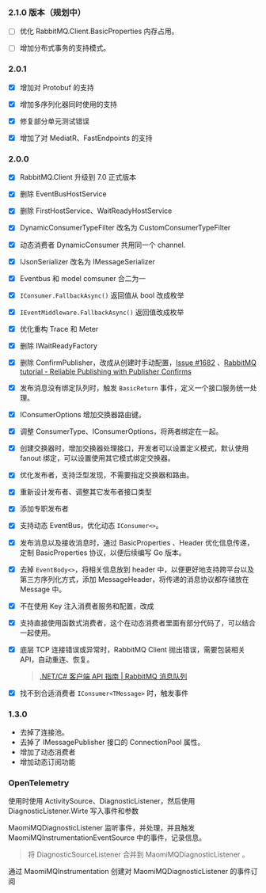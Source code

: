 

### 2.1.0 版本（规划中）

- [ ] 优化 RabbitMQ.Client.BasicProperties 内存占用。
- [ ] 增加分布式事务的支持模式。



### 2.0.1

- [x] 增加对 Protobuf 的支持
- [x] 增加多序列化器同时使用的支持
- [x] 修复部分单元测试错误
- [x] 增加了对 MediatR、FastEndpoints 的支持



### 2.0.0

- [x] RabbitMQ.Client 升级到 7.0 正式版本

- [x] 删除 EventBusHostService

- [x] 删除 FirstHostService、WaitReadyHostService

- [x] DynamicConsumerTypeFilter 改名为 CustomConsumerTypeFilter

- [x] 动态消费者 DynamicConsumer 共用同一个 channel.

- [x] IJsonSerializer 改名为 IMessageSerializer

- [x] Eventbus 和 model comsuner 合二为一

- [x] `IConsumer.FallbackAsync()` 返回值从 bool 改成枚举

- [x] `IEventMiddleware.FallbackAsync()` 返回值改成枚举

- [x] 优化重构 Trace 和 Meter

- [x] 删除 IWaitReadyFactory

- [x] 删除 ConfirmPublisher，改成从创建时手动配置，[Issue #1682](https://github.com/rabbitmq/rabbitmq-dotnet-client/issues/1682) 、[RabbitMQ tutorial - Reliable Publishing with Publisher Confirms](https://www.rabbitmq.com/tutorials/tutorial-seven-dotnet)

- [x] 发布消息没有绑定队列时，触发 `BasicReturn` 事件，定义一个接口服务统一处理。

- [x] IConsumerOptions 增加交换器路由键。

- [x] 调整 ConsumerType、IConsumerOptions，将两者绑定在一起。

- [x] 创建交换器时，增加交换器处理接口，开发者可以设置定义模式，默认使用 fanout 绑定，可以设置使用其它模式绑定交换器。

- [x] 优化发布者，支持泛型发现，不需要指定交换器和路由。

- [x] 重新设计发布者、调整其它发布者接口类型

- [x] 添加专职发布者

- [x] 支持动态 EventBus，优化动态 `IConsumer<>`。

- [x] 发布消息以及接收消息时，通过 BasicProperties 、Header 优化信息传递，定制 BasicProperties 协议，以便后续编写 Go 版本。

- [x] 去掉 `EventBody<>`，将相关信息放到 header 中，以便更好地支持跨平台以及第三方序列化方式，添加 MessageHeader，将传递的消息协议都存储放在 Message 中。

- [x] 不在使用 Key 注入消费者服务和配置，改成

- [x] 支持直接使用函数式消费者，这个在动态消费者里面有部分代码了，可以结合一起使用。

- [x] 底层 TCP 连接错误或异常时，RabbitMQ Client 抛出错误，需要包装相关 API，自动重连、恢复。

  > [.NET/C# 客户端 API 指南 | RabbitMQ 消息队列](https://rabbitmq.cn/client-libraries/dotnet-api-guide#basic-return)
  
- [x] 找不到合适消费者 `IConsumer<TMessage>` 时，触发事件



### 1.3.0

* 去掉了连接池。
* 去掉了 IMessagePublisher 接口的 ConnectionPool 属性。
* 增加了动态消费者
* 增加动态订阅功能



### OpenTelemetry

使用时使用 ActivitySource、DiagnosticListener，然后使用 DiagnosticListener.Wirte 写入事件和参数

MaomiMQDiagnosticListener 监听事件，并处理，并且触发 MaomiMQInstrumentationEventSource 中的事件，记录信息。

> 将 DiagnosticSourceListener  合并到 MaomiMQDiagnosticListener 。



通过 MaomiMQInstrumentation 创建对 MaomiMQDiagnosticListener 的事件订阅
